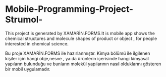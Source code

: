 # Mobile-Programming-Project-Strumol-

This project is generated by XAMARİN.FORMS.It is mobile app shows the chemical structures and molecule shapes of product or 
object , for people interested in chemical science.

Bu proje XAMARİN.FORMS ile hazırlanmıştır. Kimya bölümü ile ilgilenen kişiler için hangi obje,nesne , ya da ürünlerin içerisinde hangi
kimyasal yapıların bulunduğu ve bunların molekül yapılarının nasıl olduklarını gösteren bir mobil uygulamadır.
